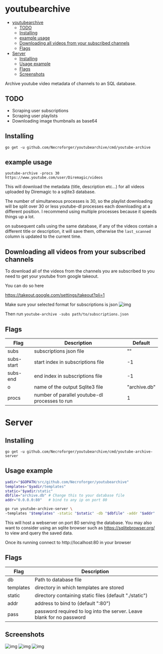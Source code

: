 # youtubearchive

<!-- TOC -->

- [youtubearchive](#youtubearchive)
	- [TODO](#todo)
	- [Installing](#installing)
	- [example usage](#example-usage)
	- [Downloading all videos from your subscribed channels](#downloading-all-videos-from-your-subscribed-channels)
	- [Flags](#flags)
- [Server](#server)
	- [Installing](#installing-1)
	- [Usage example](#usage-example)
	- [Flags](#flags-1)
	- [Screenshots](#screenshots)

<!-- /TOC -->

Archive youtube video metadata of channels to an SQL database.

## TODO
- Scraping user subscriptions
- Scraping user playlists
- Downloading image thumbnails as base64

## Installing
`go get -u github.com/Necroforger/youtubearchive/cmd/youtube-archive`

## example usage

`youtube-archive -procs 30 https://www.youtube.com/user/Diremagic/videos`

This will download the metadata (title, description etc...) for all videos uploaded by Diremagic to 
a sqlite3 database.

The number of simultaneous processes is 30, so the playlist downloading will be split over 30 or less
youtube-dl processes each downloading at a different position.
I recommend using multiple processes because it speeds things up a lot.

on subsequent calls using the same database, if any of the videos contain a different title or description, it will save them, otherwise the `last_scanned` column is updated to the current time.


## Downloading all videos from your subscribed channels
To download all of the videos from the channels you are subscribed to you need to get your youtube from google takeout.

You can do so here 

https://takeout.google.com/settings/takeout?pli=1

Make sure your selected format for subscriptions is json
![img](https://i.imgur.com/foAUN8t.png)

Then run `youtube-archive -subs path/to/subscriptions.json`

## Flags
| Flag       | Description                                    | Default      |
|------------|------------------------------------------------|--------------|
| subs       | subscriptions json file                        | ""           |
| subs-start | start index in subscriptions file              | -1           |
| subs-end   | end index in subscriptions file                | -1           |
| o          | name of the output Sqlite3 file                | "archive.db" |
| procs      | number of parallel youtube-dl processes to run | 1            |


# Server

## Installing
`go get -u github.com/Necroforger/youtubearchive/cmd/youtube-archive-server`

## Usage example
```sh
yadir="$GOPATH/src/github.com/Necroforger/youtubearchive"
templates="$yadir/templates"
static="$yadir/static"
dbfile="archive.db" # Change this to your database file
addr="0.0.0.0:80"   # bind to any ip on port 80

go run youtube-archive-server \ 
-templates "$templates" -static "$static" -db "$dbfile" -addr "$addr"
```

This will host a webserver on port 80 serving the database.
You may also want to consider using an sqlite browser such as
https://sqlitebrowser.org/ to view and query the saved data.

Once its running connect to http://localhost:80 in your browser

## Flags

| Flag      | Description                                                           |
|-----------|-----------------------------------------------------------------------|
| db        | Path to database file                                                 |
| templates | directory in which templates are stored                               |
| static    | directory containing static files (default "./static")                |
| addr      | address to bind to (default ":80")                                    |
| pass      | password required to log into the server. Leave blank for no password |

## Screenshots

![img](https://i.imgur.com/vH34Q7u.png)
![img](https://i.imgur.com/z12m6u4.png)
![img](https://i.imgur.com/I7pcv2u.png)